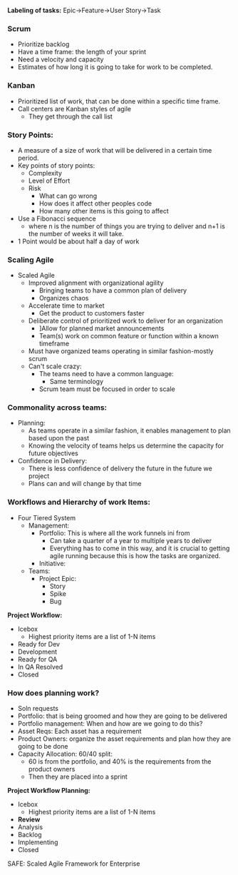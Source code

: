 **Labeling of tasks:** Epic->Feature->User Story->Task

### Scrum
* Prioritize backlog
* Have a time frame: the length of your sprint
* Need a velocity and capacity
* Estimates of how long it is going to take for work to be completed.
### Kanban
* Prioritized list of work, that can be done within a specific time frame.
* Call centers are Kanban styles of agile
	* They get through the call list

### Story Points:
* A measure of a size of work that will be delivered in a certain time period.
* Key points of story points:
	* Complexity
	* Level of Effort
	* Risk
		* What can go wrong
		* How does it affect other peoples code
		* How many other items is this going to affect
* Use a Fibonacci sequence 
	* where n is the number of things you are trying to deliver and n+1 is the number of weeks it will take.
*  1 Point would be about half a day of work


### Scaling Agile
* Scaled Agile
	* Improved alignment with organizational agility
		* Bringing teams to have a common plan of delivery
		* Organizes chaos
	* Accelerate time to market
		* Get the product to customers faster
	* Deliberate control of prioritized work to deliver for an organization
		* ]Allow for planned market announcements
		* Team(s) work on common feature or function within a known timeframe
	* Must have organized teams operating in similar fashion-mostly scrum
	* Can't scale crazy:
		* The teams need to have a common language:
			* Same terminology
		* Scrum team must be focused in order to scale
### Commonality across teams:
* Planning:
	* As teams operate in a similar fashion, it enables management to plan based upon the past
	* Knowing the velocity of teams helps us determine the capacity for future objectives
* Confidence in Delivery:
	* There is less confidence of delivery the future in the future we project
	* Plans can and will change by that time

### Workflows and Hierarchy of work Items:
* Four Tiered System
	* Management:
		* Portfolio: This is where all the work funnels ini from
			* Can take a quarter of a year to multiple years to deliver
			* Everything has to come in this way, and it is crucial to getting agile running because this is how the tasks are organized.
		* Initiative: 
	* Teams:
		* Project Epic:
			* Story
			* Spike
			* Bug


**Project Workflow:**
* Icebox
	* Highest priority items are a list of 1-N items
* Ready for Dev
* Development
* Ready for QA
* In QA Resolved
* Closed

### How does planning work?
* Soln requests
* Portfolio: that is being groomed and how they are going to be delivered
* Portfolio management: When and how are we going to do this?
* Asset Reqs: Each asset has a requirement
* Product Owners: organize the asset requirements and plan how they are going to be done
* Capacity Allocation: 60/40 split:
	* 60 is from the portfolio, and 40% is the requirements from the product owners
	* Then they are placed into a sprint

**Project Workflow Planning:**
* Icebox
	* Highest priority items are a list of 1-N items
* **Review**
* Analysis
* Backlog
* Implementing
* Closed

SAFE: Scaled Agile Framework for Enterprise
